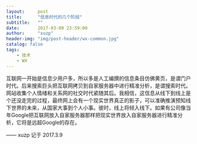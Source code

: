 ```yaml
---
layout:     post
title:      "信息时代的几个阶段"
subtitle:   ""
date:       2017-03-09 23:59:00
author:     "xuzp"
header-img: "img/post-header/wx-common.jpg"
catalog: false
tags:
    - 技术
    - WX
---
```


互联网一开始是信息少用户多，所以多是人工编撰的信息条目仿佛黄页，是谓门户时代。后来搜索巨头把互联网拷贝到自家服务器中进行精准分析，是谓搜索时代。网站收集个人情绪和关系网的社交时代紧随其后。我相信，这信息从线下到线上是个还没走完的过程，最终网上会有一个现实世界真正的影子，可以准确推演预知线下世界的未来，从国家大事到个人小事。彼时，线上将倾入线下。如果有公司像当年Google把互联网放入自家服务器那样把现实世界放入自家服务器进行精准分析，它将是远超Google的存在。

—— xuzp 记于 2017.3.9
